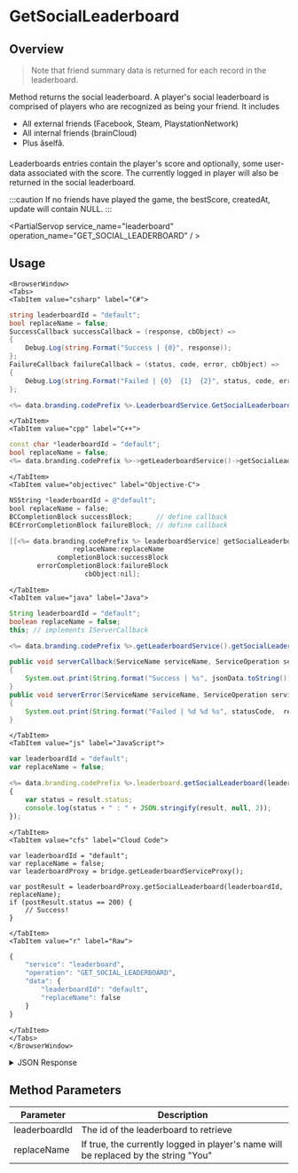 # GetSocialLeaderboard
## Overview
> Note that friend summary data is returned for each record in the leaderboard.



Method returns the social leaderboard. A player's social leaderboard is comprised of players who are recognized as being your friend. It includes 

* All external friends (Facebook, Steam, PlaystationNetwork)
* All internal friends (brainCloud)
* Plus âselfâ.

Leaderboards entries contain the player's score and optionally, some user-data associated with the score. The currently logged in player will also be returned in the social leaderboard.


:::caution
If no friends have played the game, the bestScore, createdAt, update will contain NULL.
:::

<PartialServop service_name="leaderboard" operation_name="GET_SOCIAL_LEADERBOARD" / >

## Usage

```mdx-code-block
<BrowserWindow>
<Tabs>
<TabItem value="csharp" label="C#">
```

```csharp
string leaderboardId = "default";
bool replaceName = false;
SuccessCallback successCallback = (response, cbObject) =>
{
    Debug.Log(string.Format("Success | {0}", response));
};
FailureCallback failureCallback = (status, code, error, cbObject) =>
{
    Debug.Log(string.Format("Failed | {0}  {1}  {2}", status, code, error));
};

<%= data.branding.codePrefix %>.LeaderboardService.GetSocialLeaderboard(leaderboardId, replaceName, successCallback, failureCallback);
```

```mdx-code-block
</TabItem>
<TabItem value="cpp" label="C++">
```

```cpp
const char *leaderboardId = "default";
bool replaceName = false;
<%= data.branding.codePrefix %>->getLeaderboardService()->getSocialLeaderboard(leaderboardId, replaceName, this);
```

```mdx-code-block
</TabItem>
<TabItem value="objectivec" label="Objective-C">
```

```objectivec
NSString *leaderboardId = @"default";
bool replaceName = false;
BCCompletionBlock successBlock;      // define callback
BCErrorCompletionBlock failureBlock; // define callback

[[<%= data.branding.codePrefix %> leaderboardService] getSocialLeaderboard:leaderboardId
                replaceName:replaceName
            completionBlock:successBlock
       errorCompletionBlock:failureBlock
                   cbObject:nil];
```

```mdx-code-block
</TabItem>
<TabItem value="java" label="Java">
```

```java
String leaderboardId = "default";
boolean replaceName = false;
this; // implements IServerCallback

<%= data.branding.codePrefix %>.getLeaderboardService().getSocialLeaderboard(leaderboardId, replaceName, this);

public void serverCallback(ServiceName serviceName, ServiceOperation serviceOperation, JSONObject jsonData)
{
    System.out.print(String.format("Success | %s", jsonData.toString()));
}
public void serverError(ServiceName serviceName, ServiceOperation serviceOperation, int statusCode, int reasonCode, String jsonError)
{
    System.out.print(String.format("Failed | %d %d %s", statusCode,  reasonCode, jsonError.toString()));
}
```

```mdx-code-block
</TabItem>
<TabItem value="js" label="JavaScript">
```

```javascript
var leaderboardId = "default";
var replaceName = false;

<%= data.branding.codePrefix %>.leaderboard.getSocialLeaderboard(leaderboardId, replaceName, result =>
{
	var status = result.status;
	console.log(status + " : " + JSON.stringify(result, null, 2));
});
```

```mdx-code-block
</TabItem>
<TabItem value="cfs" label="Cloud Code">
```

```cfscript
var leaderboardId = "default";
var replaceName = false;
var leaderboardProxy = bridge.getLeaderboardServiceProxy();

var postResult = leaderboardProxy.getSocialLeaderboard(leaderboardId, replaceName);
if (postResult.status == 200) {
    // Success!
}
```

```mdx-code-block
</TabItem>
<TabItem value="r" label="Raw">
```

```r
{
	"service": "leaderboard",
	"operation": "GET_SOCIAL_LEADERBOARD",
	"data": {
		"leaderboardId": "default",
		"replaceName": false
	}
}
```

```mdx-code-block
</TabItem>
</Tabs>
</BrowserWindow>
```

<details>
<summary>JSON Response</summary>

```json
{
    "status" : 200,
    "data" :
    {
        "social_leaderboard": [
            {
                "updatedAt": 1395840936348,
                "pictureUrl": null,
                "playerId": "26f8bb07-3e94-458b-8485-f9031c3a6ef1",
                "createdAt": 1395840936348,
                "name": "You",
                "otherData": null,
                "authenticationType": null,
                "externalId": null,
                "summaryFriendData": null,
                "score": 20000
            },
            {
                "updatedAt": 1395840936351,
                "pictureUrl": null,
                "playerId": "3ad8bc09-4a34-e324-1231-3b2c1c3a6bc6",
                "createdAt": 1395840936351,
                "name": "Jenny Goldsmith",
                "otherData": null,
                "authenticationType": null,
                "externalId": null,
                "summaryFriendData": null,
                "score": 10000
            }
        ],
        "timeBeforeReset": 588182412,
        "server_time": 1395840957588
    }
}
```
</details>

## Method Parameters
Parameter | Description
--------- | -----------
leaderboardId | The id of the leaderboard to retrieve
replaceName | If true, the currently logged in player's name will be replaced by the string "You"


